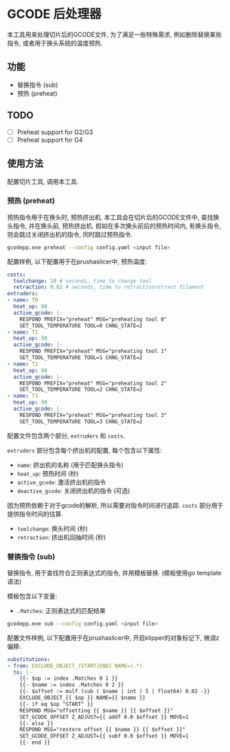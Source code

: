 # GCODE 后处理器

本工具用来处理切片后的GCODE文件, 为了满足一些特殊需求, 例如删除替换某些指令, 或者用于换头系统的温度预热.

## 功能

- 替换指令 (sub)
- 预热 (preheat)

## TODO

- [ ] Preheat support for G2/G3
- [ ] Preheat support for G4

## 使用方法

配置切片工具, 调用本工具.

### 预热 (preheat)

预热指令用于在换头时, 预热挤出机. 本工具会在切片后的GCODE文件中, 查找换头指令, 并在换头前, 预热挤出机.
假如在多次换头前后的预热时间内, 有换头指令, 则会跳过关闭挤出机的指令, 同时跳过预热指令.

```bash
gcodepp.exe preheat --config config.yaml <input file>
```

配置样例, 以下配置用于在prushaslicer中, 预热温度:

```yaml
costs:
  toolchange: 10 # seconds, time to change tool
  retraction: 0.02 # seconds, time to retract/unretract filament
extruders:
- name: T0
  heat_up: 90
  active_gcode: |-
    RESPOND PREFIX="preheat" MSG="preheating tool 0"
    SET_TOOL_TEMPERATURE TOOL=0 CHNG_STATE=2
- name: T1
  heat_up: 90
  active_gcode: |-
    RESPOND PREFIX="preheat" MSG="preheating tool 1"
    SET_TOOL_TEMPERATURE TOOL=1 CHNG_STATE=2
- name: T2
  heat_up: 90
  active_gcode: |-
    RESPOND PREFIX="preheat" MSG="preheating tool 2"
    SET_TOOL_TEMPERATURE TOOL=2 CHNG_STATE=2
- name: T3
  heat_up: 90
  active_gcode: |-
    RESPOND PREFIX="preheat" MSG="preheating tool 3"
    SET_TOOL_TEMPERATURE TOOL=3 CHNG_STATE=2
```

配置文件包含两个部分, `extruders` 和 `costs`.

`extruders` 部分包含每个挤出机的配置, 每个包含以下属性:

- `name`: 挤出机的名称 (用于匹配换头指令)
- `heat_up`: 预热时间 (秒)
- `active_gcode`: 激活挤出机的指令
- `deactive_gcode`: 关闭挤出机的指令 (可选)

因为预热依赖于对于gcode的解析, 所以需要对指令时间进行追踪. `costs` 部分用于提供指令时间的估算.

- `toolchange`: 换头时间 (秒)
- `retraction`: 挤出机回抽时间 (秒)

### 替换指令 (sub)

替换指令, 用于查找符合正则表达式的指令, 并用模板替换. (模板使用go template语法)

模板包含以下变量:

- `.Matches`: 正则表达式的匹配结果

```bash
gcodepp.exe sub --config config.yaml <input file>
```

配置文件样例, 以下配置用于在prushaslicer中, 开启klipper的对象标记下, 微调z偏移:

```yaml
substitutions:
- from: EXCLUDE_OBJECT_(START|END) NAME=(.*)
  to: |-
    {{- $op := index .Matches 0 1 }}
    {{- $name := index .Matches 0 2 }}
    {{- $offset := mulf (sub ( $name | int ) 5 | float64) 0.02 -}}
    EXCLUDE_OBJECT_{{ $op }} NAME={{ $name }}
    {{- if eq $op "START" }}
    RESPOND MSG="offsetting {{ $name }} {{ $offset }}"
    SET_GCODE_OFFSET Z_ADJUST={{ addf 0.0 $offset }} MOVE=1
    {{- else }}
    RESPOND MSG="restore offset {{ $name }} {{ $offset }}"
    SET_GCODE_OFFSET Z_ADJUST={{ subf 0.0 $offset }} MOVE=1
    {{- end }}

```
